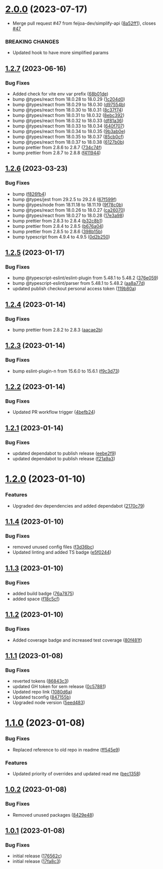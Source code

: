 # [2.0.0](https://github.com/feijoa-dev/use-feature/compare/v1.2.7...v2.0.0) (2023-07-17)


* Merge pull request #47 from feijoa-dev/simplify-api ([8a52ff1](https://github.com/feijoa-dev/use-feature/commit/8a52ff10e0d2defa918d0a4aed025a946f97bc34)), closes [#47](https://github.com/feijoa-dev/use-feature/issues/47)


### BREAKING CHANGES

* Updated hook to have more simplified params

## [1.2.7](https://github.com/feijoa-dev/use-feature/compare/v1.2.6...v1.2.7) (2023-06-16)


### Bug Fixes

* Added check for vite env var prefix ([68b01de](https://github.com/feijoa-dev/use-feature/commit/68b01de8df020c2dc09ba5ed7a18fd74e8da73b9))
* bump @types/react from 18.0.28 to 18.0.29 ([1c204d0](https://github.com/feijoa-dev/use-feature/commit/1c204d0ced57e06fca7cf568ebb217f4263502a9))
* bump @types/react from 18.0.29 to 18.0.30 ([d97554b](https://github.com/feijoa-dev/use-feature/commit/d97554b5b3cbbd020e1aefda6c936b7724710dc5))
* bump @types/react from 18.0.30 to 18.0.31 ([8c37f74](https://github.com/feijoa-dev/use-feature/commit/8c37f74da3e70fe7d58b74a728c5fa49b8f53f20))
* bump @types/react from 18.0.31 to 18.0.32 ([8ebc392](https://github.com/feijoa-dev/use-feature/commit/8ebc39273208012ffbd5bb2fd9b173d451d10232))
* bump @types/react from 18.0.32 to 18.0.33 ([df81a36](https://github.com/feijoa-dev/use-feature/commit/df81a3666b3ec2ddc8db0434bbc4e6e8dd8cd17a))
* bump @types/react from 18.0.33 to 18.0.34 ([640f707](https://github.com/feijoa-dev/use-feature/commit/640f70718f9ead49e517f89553f7e461e849e03f))
* bump @types/react from 18.0.34 to 18.0.35 ([9b3ab0e](https://github.com/feijoa-dev/use-feature/commit/9b3ab0e64fc8d2899b1e4fcfd72e4251471770c0))
* bump @types/react from 18.0.35 to 18.0.37 ([85cb0cf](https://github.com/feijoa-dev/use-feature/commit/85cb0cf4fe2b921449d316da95de7b4c23a45462))
* bump @types/react from 18.0.37 to 18.0.38 ([6127b0b](https://github.com/feijoa-dev/use-feature/commit/6127b0b1cffd4ddb2458f0e05ba1e3002222b825))
* bump prettier from 2.8.6 to 2.8.7 ([734c74f](https://github.com/feijoa-dev/use-feature/commit/734c74fd95e43229d30896b73b1efeb2971f82c5))
* bump prettier from 2.8.7 to 2.8.8 ([f411944](https://github.com/feijoa-dev/use-feature/commit/f411944c744ba8775f2b21e8fde9e2f5081d4a4b))

## [1.2.6](https://github.com/feijoa-dev/use-feature/compare/v1.2.5...v1.2.6) (2023-03-23)


### Bug Fixes

* bump ([f826fb4](https://github.com/feijoa-dev/use-feature/commit/f826fb48eae376116de4072cd4d33c2145c8709c))
* bump @types/jest from 29.2.5 to 29.2.6 ([67f599f](https://github.com/feijoa-dev/use-feature/commit/67f599fbbfa15e211c6b8fc66967f2543daf0327))
* bump @types/node from 18.11.18 to 18.11.19 ([9f78c0b](https://github.com/feijoa-dev/use-feature/commit/9f78c0b048b1fa65bdfeb4104f02678ac6058714))
* bump @types/react from 18.0.26 to 18.0.27 ([ca26070](https://github.com/feijoa-dev/use-feature/commit/ca26070f604037653be29d456f77dce5adb6631c))
* bump @types/react from 18.0.27 to 18.0.28 ([17e3a98](https://github.com/feijoa-dev/use-feature/commit/17e3a98f76f40932452cb1d2b6eb6d72c4eec27b))
* bump prettier from 2.8.3 to 2.8.4 ([b32c8b1](https://github.com/feijoa-dev/use-feature/commit/b32c8b19537071adb5e4c9e3d95a84ee28fca8f7))
* bump prettier from 2.8.4 to 2.8.5 ([b676a04](https://github.com/feijoa-dev/use-feature/commit/b676a0469997edef02cc62dfa8a8da0c1912617b))
* bump prettier from 2.8.5 to 2.8.6 ([398b15b](https://github.com/feijoa-dev/use-feature/commit/398b15b5a04c51f765cf08fba0e12bc1a8313853))
* bump typescript from 4.9.4 to 4.9.5 ([0d2b250](https://github.com/feijoa-dev/use-feature/commit/0d2b250cf02ab777b9f2e6eea9c559273e630434))

## [1.2.5](https://github.com/feijoa-dev/use-feature/compare/v1.2.4...v1.2.5) (2023-01-17)


### Bug Fixes

* bump @typescript-eslint/eslint-plugin from 5.48.1 to 5.48.2 ([376e059](https://github.com/feijoa-dev/use-feature/commit/376e059ed0424017855859574e5a0556215c9157))
* bump @typescript-eslint/parser from 5.48.1 to 5.48.2 ([aa8a77d](https://github.com/feijoa-dev/use-feature/commit/aa8a77df867ab7ef883964e7f9518a1e62d8df12))
* updated publish checkout personal access token ([119b80a](https://github.com/feijoa-dev/use-feature/commit/119b80a7493a9b98f4bd1ddefac86b9ac917e33f))

## [1.2.4](https://github.com/feijoa-dev/use-feature/compare/v1.2.3...v1.2.4) (2023-01-14)


### Bug Fixes

* bump prettier from 2.8.2 to 2.8.3 ([aacae2b](https://github.com/feijoa-dev/use-feature/commit/aacae2b29b63096d0068d129902ad5ee3e30f010))

## [1.2.3](https://github.com/feijoa-dev/use-feature/compare/v1.2.2...v1.2.3) (2023-01-14)


### Bug Fixes

* bump eslint-plugin-n from 15.6.0 to 15.6.1 ([f9c3d73](https://github.com/feijoa-dev/use-feature/commit/f9c3d732d32de3c4ab1899fe5a7493a2d85bd147))

## [1.2.2](https://github.com/feijoa-dev/use-feature/compare/v1.2.1...v1.2.2) (2023-01-14)


### Bug Fixes

* Updated PR workflow trigger ([4befb24](https://github.com/feijoa-dev/use-feature/commit/4befb244372bd19b08766f9cafdfa309ae6f9213))

## [1.2.1](https://github.com/feijoa-dev/use-feature/compare/v1.2.0...v1.2.1) (2023-01-14)


### Bug Fixes

* updated dependabot to publish release ([eebe2f9](https://github.com/feijoa-dev/use-feature/commit/eebe2f9ee2df8b2d54051bd719e724e79082491c))
* updated dependabot to publish release ([f21a9a3](https://github.com/feijoa-dev/use-feature/commit/f21a9a3de1cadf796d2943916bb65f0d0b8834df))

# [1.2.0](https://github.com/feijoa-dev/use-feature/compare/v1.1.4...v1.2.0) (2023-01-10)


### Features

* Upgraded dev dependencies and added dependabot ([2170c79](https://github.com/feijoa-dev/use-feature/commit/2170c79ce0506e68b01bd88ed07d404fffb4fa92))

## [1.1.4](https://github.com/feijoa-dev/use-feature/compare/v1.1.3...v1.1.4) (2023-01-10)


### Bug Fixes

* removed unused config files ([f3d36bc](https://github.com/feijoa-dev/use-feature/commit/f3d36bc701ae05f0ab95ec11b4c5a5427f2c3870))
* Updated linting and added TS badge ([e5f0244](https://github.com/feijoa-dev/use-feature/commit/e5f024472017aa315d9116b17c2172879d39c07f))

## [1.1.3](https://github.com/feijoa-dev/use-feature/compare/v1.1.2...v1.1.3) (2023-01-10)


### Bug Fixes

* added build badge ([76a7875](https://github.com/feijoa-dev/use-feature/commit/76a787564db233e335a4966bdc9b4d4591f69960))
* added space ([f18c5cf](https://github.com/feijoa-dev/use-feature/commit/f18c5cf901a95d2bc285fb3c6d2f4030a3fd2ced))

## [1.1.2](https://github.com/feijoa-dev/use-feature/compare/v1.1.1...v1.1.2) (2023-01-10)


### Bug Fixes

* Added coverage badge and increased test coverage ([80f481f](https://github.com/feijoa-dev/use-feature/commit/80f481fa758c8bfe7344c7199e052e117e2ed6de))

## [1.1.1](https://github.com/feijoa-dev/use-feature/compare/v1.1.0...v1.1.1) (2023-01-08)


### Bug Fixes

* reverted tokens ([86843c3](https://github.com/feijoa-dev/use-feature/commit/86843c363f82e11fea0f26377968ef06f81c7be8))
* updated GH token for sem release ([0c57881](https://github.com/feijoa-dev/use-feature/commit/0c57881f8f5bde09f8cc54473a26a1b90170a525))
* Updated repo link ([1080d6a](https://github.com/feijoa-dev/use-feature/commit/1080d6ae599ae0354d54c34a31e49d7944f9394e))
* Updated tsconfig ([847155b](https://github.com/feijoa-dev/use-feature/commit/847155bbc510b867993c754a48de63dba37bc6b9))
* Upgraded node version ([5eed483](https://github.com/feijoa-dev/use-feature/commit/5eed483f67d526d918f0735b66dfc4e6567c91cd))

# [1.1.0](https://github.com/stretch0/use-feature/compare/v1.0.2...v1.1.0) (2023-01-08)


### Bug Fixes

* Replaced reference to old repo in readme ([ff545e9](https://github.com/stretch0/use-feature/commit/ff545e96af683609ac525c0f3a65e59781b2e8e0))


### Features

* Updated priority of overrides and updated read me ([bec1358](https://github.com/stretch0/use-feature/commit/bec13581dbf0d595e9be0a8acc50235848fdf9cf))

## [1.0.2](https://github.com/stretch0/use-feature/compare/v1.0.1...v1.0.2) (2023-01-08)


### Bug Fixes

* Removed unused packages ([8429e48](https://github.com/stretch0/use-feature/commit/8429e483b9f034bc63420fab1ba2ab1d80d8449b))

## [1.0.1](https://github.com/stretch0/use-feature/compare/v1.0.0...v1.0.1) (2023-01-08)


### Bug Fixes

* initial release ([176562c](https://github.com/stretch0/use-feature/commit/176562cb4e8da32921e46a58ecb06061d10d53d7))
* initial release ([17fa8c3](https://github.com/stretch0/use-feature/commit/17fa8c31998cadb7e675746f5d4ce16906c8b50a))
